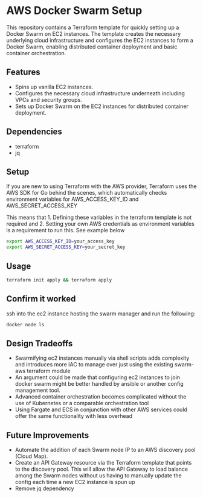 # AWS Docker Swarm Setup

This repository contains a Terraform template for quickly setting up a Docker Swarm on EC2 instances. The template creates the necessary underlying cloud infrastructure and configures the EC2 instances to form a Docker Swarm, enabling distributed container deployment and basic container orchestration.

## Features

- Spins up vanilla EC2 instances.
- Configures the necessary cloud infrastructure underneath including VPCs and security groups.
- Sets up Docker Swarm on the EC2 instances for distributed container deployment.

## Dependencies
- terraform 
- jq 

## Setup
If you are new to using Terraform with the AWS provider, Terraform uses the AWS SDK for Go behind the scenes, which automatically checks environment variables for AWS_ACCESS_KEY_ID and AWS_SECRET_ACCESS_KEY

This means that 1.  Defining these variables in the terraform template is not required and 2.  Setting your own AWS credentials as environment variables is a requirement to run this.  See example below

```bash
export AWS_ACCESS_KEY_ID=your_access_key
export AWS_SECRET_ACCESS_KEY=your_secret_key
```

## Usage

```bash
terraform init apply && terraform apply
```

## Confirm it worked

ssh into the ec2 instance hosting the swarm manager and run the following:

```bash
docker node ls
```

## Design Tradeoffs
- Swarmifying ec2 instances manually via shell scripts adds complexity and introduces more IAC to manage over just using the existing swarm-aws terraform module
- An argument could be made that configuring ec2 instances to join docker swarm might be better handled by ansible or another config management tool.
- Advanced container orchestration becomes complicated without the use of Kubernetes or a comparable orchestration tool
- Using Fargate and ECS in conjunction with other AWS services could offer the same functionality with less overhead

## Future Improvements
- Automate the addition of each Swarm node IP to an AWS discovery pool (Cloud Map).
- Create an API Gateway resource via the Terraform template that points to the discovery pool. This will allow the API Gateway to load balance among the Swarm nodes without us having to manually update the config each time a new EC2 instance is spun up
- Remove jq dependency 
